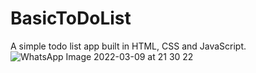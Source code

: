 # BasicToDoList
A simple todo list app built in HTML, CSS and JavaScript.
![WhatsApp Image 2022-03-09 at 21 30 22](https://user-images.githubusercontent.com/78323809/157507632-4e32a5f1-eea2-4c91-a728-815386b04c39.jpeg)
